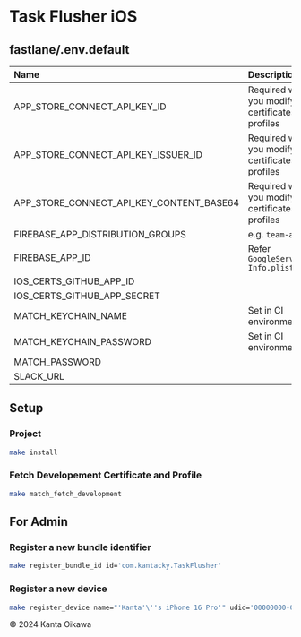 # Task Flusher iOS

## fastlane/.env.default

| Name                                     | Description                                       |
| :--------------------------------------- | :------------------------------------------------ |
| APP_STORE_CONNECT_API_KEY_ID             | Required when you modify certificates or profiles |
| APP_STORE_CONNECT_API_KEY_ISSUER_ID      | Required when you modify certificates or profiles |
| APP_STORE_CONNECT_API_KEY_CONTENT_BASE64 | Required when you modify certificates or profiles |
| FIREBASE_APP_DISTRIBUTION_GROUPS         | e.g. `team-all`                                   |
| FIREBASE_APP_ID                          | Refer `GoogleService-Info.plist`                  |
| IOS_CERTS_GITHUB_APP_ID                  |                                                   |
| IOS_CERTS_GITHUB_APP_SECRET              |                                                   |
| MATCH_KEYCHAIN_NAME                      | Set in CI environment                             |
| MATCH_KEYCHAIN_PASSWORD                  | Set in CI environment                             |
| MATCH_PASSWORD                           |                                                   |
| SLACK_URL                                |                                                   |

## Setup

### Project

```bash
make install
```

### Fetch Developement Certificate and Profile

```bash
make match_fetch_development
```

## For Admin

### Register a new bundle identifier

```bash
make register_bundle_id id='com.kantacky.TaskFlusher'
```

### Register a new device

```bash
make register_device name="'Kanta'\''s iPhone 16 Pro'" udid='00000000-0000000000000000'
```

&copy; 2024 Kanta Oikawa
